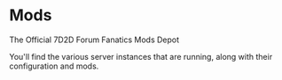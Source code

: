 # Mods
The Official 7D2D Forum Fanatics Mods Depot

You'll find the various server instances that are running, along with their configuration and mods.
